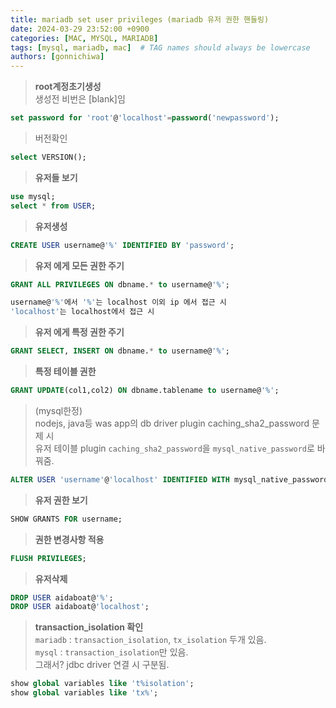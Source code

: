 ```yaml
---
title: mariadb set user privileges (mariadb 유저 권한 핸들링)
date: 2024-03-29 23:52:00 +0900
categories: [MAC, MYSQL, MARIADB]
tags: [mysql, mariadb, mac]  # TAG names should always be lowercase
authors: [gonnichiwa]
---
```



>**root계정초기생성**  
>생성전 비번은 [blank]임  
```sql
set password for 'root'@'localhost'=password('newpassword');
```

>버전확인  
```sql
select VERSION();  
```

>**유저들 보기**  
```sql
use mysql;  
select * from USER;
```

>**유저생성**  
```sql
CREATE USER username@'%' IDENTIFIED BY 'password';  
```


>**유저 에게 모든 권한 주기**  
```sql
GRANT ALL PRIVILEGES ON dbname.* to username@'%';  

username@'%'에서 '%'는 localhost 이외 ip 에서 접근 시  
'localhost'는 localhost에서 접근 시  
```


>**유저 에게 특정 권한 주기**  
```sql
GRANT SELECT, INSERT ON dbname.* to username@'%';  
```

  
>**특정 테이블 권한**  
```sql
GRANT UPDATE(col1,col2) ON dbname.tablename to username@'%';  
```

>(mysql한정)  
>nodejs, java등 was app의 db driver plugin caching_sha2_password 문제 시  
>유저 테이블 plugin `caching_sha2_password`을  `mysql_native_password`로 바꿔줌.  
```sql
ALTER USER 'username'@'localhost' IDENTIFIED WITH mysql_native_password BY 'password';
```

>**유저 권한 보기**  
```sql
SHOW GRANTS FOR username;  
```

>**권한 변경사항 적용**  
```sql
FLUSH PRIVILEGES;  
```

>**유저삭제**  
```sql
DROP USER aidaboat@'%';  
DROP USER aidaboat@'localhost';
```

>**transaction_isolation 확인**  
>`mariadb` : `transaction_isolation`, `tx_isolation` 두개 있음.  
>`mysql` : `transaction_isolation`만 있음.  
> 그래서? jdbc driver 연결 시 구분됨.  
```sql
show global variables like 't%isolation';  
show global variables like 'tx%';  
```

